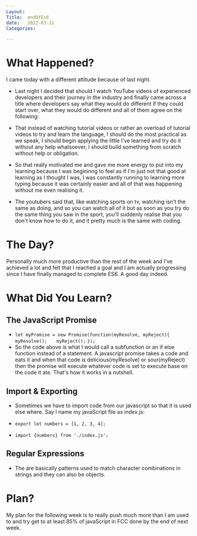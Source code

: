 ```yaml
---
Layout:
Title:  endOfEs6
date:   2022-03-11
Categories:

---
```


# What Happened?
I came today with a different attitude because of last night.
- Last night I decided that should I watch YouTube videos of experienced developers and their journey in the industry and finally came across a title where developers say what they would do different if they could start over, what they would do different and all of them agree on the following:
- That instead of watching tutorial videos or rather an overload of tutorial videos to try and learn the language, I should do the most practical as we speak, I should begin applying the little I've learned and try do it without any help whatsoever, I should build something from scratch without help or obligation.

- So that really motivated me and gave me more energy to put into my learning because I was begininng to feel as if I'm just not that good at learning as I thought I was, I was constantly running to learning more typing because it was certainly easier and all of that was happening without me even realising it.
- The youtubers said that, like watching sports on tv, watching isn't the same as doing, and so you can watch all of it but as soon as you try do the same thing you saw in the sport, you'll suddenly realise that you don't know how to do it, and it pretty much is the same with coding.

# The Day?
Personally much more productive than the rest of the week and I've achieved a lot and felt that I reached a goal and I am actually progressing since I have finally managed to complete ES6. A good day indeed.

# What Did You Learn?
## The JavaScript Promise
- `let myPromise = new Promise(function(myResolve, myReject){`
   ` `
  `  myResolve();`
 `   myReject();`
`});`
- So the code above is what I would call a subfunction or an if else function instead of a statement. A javascript promise takes a code and eats it and when that code is delicious(myResolve) or sour(myReject) then the promise will execute whatever code is set to execute base on the code it ate. That's how it works in a nutshell.
## Import & Exporting
- Sometimes we have to import code from our javascript so that it is used else where. Say I name my javaScript file as index.js:

- `export let numbers = [1, 2, 3, 4];`
- `import {numbers} from './index.js';`
## Regular Expressions
- The are basically patterns used to match character combinations in strings and they can also be objects.

# Plan?
My plan for the following week is to really push much more than I am used to and try get to at least 85% of javaScript in FCC done by the end of next week.